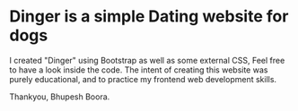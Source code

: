 # Dinger is a simple Dating website for dogs

I created "Dinger" using Bootstrap as well as some external CSS,
Feel free to have a look inside the code.
The intent of creating this website was purely educational, and to practice my frontend web development skills.

Thankyou,
Bhupesh Boora.
